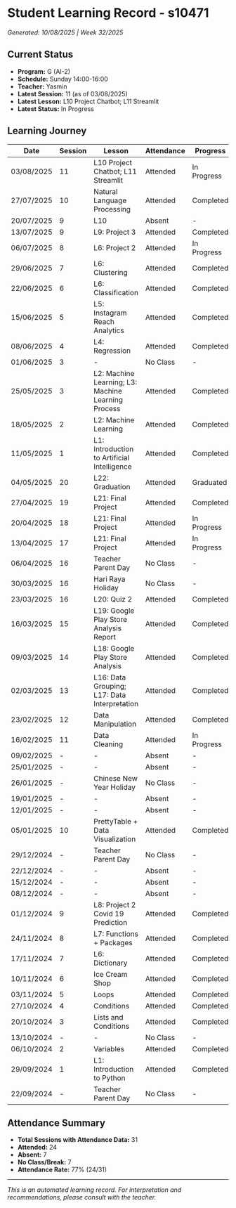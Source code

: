 # Student Learning Record - s10471
*Generated: 10/08/2025 | Week 32/2025*

## Current Status
- **Program:** G (AI-2)
- **Schedule:** Sunday 14:00-16:00
- **Teacher:** Yasmin
- **Latest Session:** 11 (as of 03/08/2025)
- **Latest Lesson:** L10 Project Chatbot; L11 Streamlit
- **Latest Status:** In Progress

## Learning Journey
| Date | Session | Lesson | Attendance | Progress |
|------|---------|--------|------------|----------|
| 03/08/2025 | 11 | L10 Project Chatbot; L11 Streamlit | Attended | In Progress |
| 27/07/2025 | 10 | Natural Language Processing | Attended | Completed |
| 20/07/2025 | 9 | L10 | Absent | - |
| 13/07/2025 | 9 | L9: Project 3 | Attended | Completed |
| 06/07/2025 | 8 | L6: Project 2 | Attended | In Progress |
| 29/06/2025 | 7 | L6: Clustering | Attended | Completed |
| 22/06/2025 | 6 | L6: Classification | Attended | Completed |
| 15/06/2025 | 5 | L5: Instagram Reach Analytics | Attended | Completed |
| 08/06/2025 | 4 | L4: Regression | Attended | Completed |
| 01/06/2025 | 3 | - | No Class | - |
| 25/05/2025 | 3 | L2: Machine Learning; L3: Machine Learning Process | Attended | Completed |
| 18/05/2025 | 2 | L2: Machine Learning | Attended | Completed |
| 11/05/2025 | 1 | L1: Introduction to Artificial Intelligence | Attended | Completed |
| 04/05/2025 | 20 | L22: Graduation | Attended | Graduated |
| 27/04/2025 | 19 | L21: Final Project | Attended | Completed |
| 20/04/2025 | 18 | L21: Final Project | Attended | In Progress |
| 13/04/2025 | 17 | L21: Final Project | Attended | In Progress |
| 06/04/2025 | 16 | Teacher Parent Day | No Class | - |
| 30/03/2025 | 16 | Hari Raya Holiday | No Class | - |
| 23/03/2025 | 16 | L20: Quiz 2 | Attended | Completed |
| 16/03/2025 | 15 | L19: Google Play Store Analysis Report | Attended | Completed |
| 09/03/2025 | 14 | L18: Google Play Store Analysis | Attended | Completed |
| 02/03/2025 | 13 | L16: Data Grouping; L17: Data Interpretation | Attended | Completed |
| 23/02/2025 | 12 | Data Manipulation | Attended | Completed |
| 16/02/2025 | 11 | Data Cleaning | Attended | In Progress |
| 09/02/2025 | - | - | Absent | - |
| 25/01/2025 | - | - | Absent | - |
| 26/01/2025 | - | Chinese New Year Holiday | No Class | - |
| 19/01/2025 | - | - | Absent | - |
| 12/01/2025 | - | - | Absent | - |
| 05/01/2025 | 10 | PrettyTable + Data Visualization | Attended | Completed |
| 29/12/2024 | - | Teacher Parent Day | No Class | - |
| 22/12/2024 | - | - | Absent | - |
| 15/12/2024 | - | - | Absent | - |
| 08/12/2024 | - | - | Absent | - |
| 01/12/2024 | 9 | L8: Project 2 Covid 19 Prediction | Attended | Completed |
| 24/11/2024 | 8 | L7: Functions + Packages | Attended | Completed |
| 17/11/2024 | 7 | L6: Dictionary | Attended | Completed |
| 10/11/2024 | 6 | Ice Cream Shop | Attended | Completed |
| 03/11/2024 | 5 | Loops | Attended | Completed |
| 27/10/2024 | 4 | Conditions | Attended | Completed |
| 20/10/2024 | 3 | Lists and Conditions | Attended | Completed |
| 13/10/2024 | - | - | No Class | - |
| 06/10/2024 | 2 | Variables | Attended | Completed |
| 29/09/2024 | 1 | L1: Introduction to Python | Attended | Completed |
| 22/09/2024 | - | Teacher Parent Day | No Class | - |

## Attendance Summary
- **Total Sessions with Attendance Data:** 31
- **Attended:** 24
- **Absent:** 7
- **No Class/Break:** 7
- **Attendance Rate:** 77% (24/31)

---
*This is an automated learning record. For interpretation and recommendations, please consult with the teacher.*